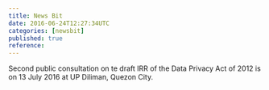 ```yaml
---
title: News Bit
date: 2016-06-24T12:27:34UTC
categories: [newsbit]
published: true
reference: 
---
```


Second public consultation on te draft IRR of the Data Privacy Act of 2012 is on 13 July 2016 at UP Diliman, Quezon City.
